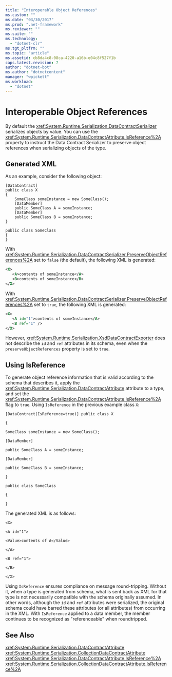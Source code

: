 ```yaml
---
title: "Interoperable Object References"
ms.custom: ""
ms.date: "03/30/2017"
ms.prod: ".net-framework"
ms.reviewer: ""
ms.suite: ""
ms.technology: 
  - "dotnet-clr"
ms.tgt_pltfrm: ""
ms.topic: "article"
ms.assetid: cb8da4c8-08ca-4220-a16b-e04c8f527f1b
caps.latest.revision: 7
author: "dotnet-bot"
ms.author: "dotnetcontent"
manager: "wpickett"
ms.workload: 
  - "dotnet"
---
```

# Interoperable Object References
By default the <xref:System.Runtime.Serialization.DataContractSerializer> serializes objects by value. You can use the <xref:System.Runtime.Serialization.DataContractAttribute.IsReference%2A> property to instruct the Data Contract Serializer to preserve object references when serializing objects of the type.  
  
## Generated XML  
 As an example, consider the following object:  
  
```  
[DataContract]  
public class X  
{  
    SomeClass someInstance = new SomeClass();  
    [DataMember]  
    public SomeClass A = someInstance;  
    [DataMember]  
    public SomeClass B = someInstance;  
}  
  
public class SomeClass   
{  
}  
```  
  
 With <xref:System.Runtime.Serialization.DataContractSerializer.PreserveObjectReferences%2A> set to `false` (the default), the following XML is generated:  
  
```xml  
<X>  
   <A>contents of someInstance</A>  
   <B>contents of someInstance</B>  
</X>  
```  
  
 With <xref:System.Runtime.Serialization.DataContractSerializer.PreserveObjectReferences%2A> set to `true`, the following XML is generated:  
  
```xml  
<X>  
   <A id="1">contents of someInstance</A>  
   <B ref="1" />  
</X>  
```  
  
 However, <xref:System.Runtime.Serialization.XsdDataContractExporter> does not describe the `id` and `ref` attributes in its schema, even when the `preserveObjectReferences` property is set to `true`.  
  
## Using IsReference  
 To generate object reference information that is valid according to the schema that describes it, apply the <xref:System.Runtime.Serialization.DataContractAttribute> attribute to a type, and set the <xref:System.Runtime.Serialization.DataContractAttribute.IsReference%2A> flag to `true`. Using `IsReference` in the previous example class `X`:  
  
 `[DataContract(IsReference=true)] public class X`  
  
 `{`  
  
 `SomeClass someInstance = new SomeClass();`  
  
 `[DataMember]`  
  
 `public SomeClass A = someInstance;`  
  
 `[DataMember]`  
  
 `public SomeClass B = someInstance;`  
  
 `}`  
  
 `public class SomeClass`  
  
 `{`  
  
 `}`  
  
 The generated XML is as follows:  
  
 `<X>`  
  
 `<A id="1">`  
  
 `<Value>contents of A</Value>`  
  
 `</A>`  
  
 `<B ref="1">`  
  
 `</B>`  
  
 `</X>`  
  
 Using `IsReference` ensures compliance on message round-tripping. Without it, when a type is generated from schema, what is sent back as XML for that type is not necessarily compatible with the schema originally assumed. In other words, although the `id` and `ref` attributes were serialized, the original schema could have barred these attributes (or all attributes) from occurring in the XML. With `IsReference` applied to a data member, the member continues to be recognized as "referenceable" when roundtripped.  
  
## See Also  
 <xref:System.Runtime.Serialization.DataContractAttribute>  
 <xref:System.Runtime.Serialization.CollectionDataContractAttribute>  
 <xref:System.Runtime.Serialization.DataContractAttribute.IsReference%2A>  
 <xref:System.Runtime.Serialization.CollectionDataContractAttribute.IsReference%2A>
